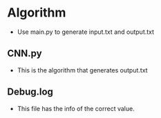 # Algorithm
- Use main.py to generate input.txt and output.txt


## CNN.py
- This is the algorithm that generates output.txt


## Debug.log
- This file has the info of the correct value.